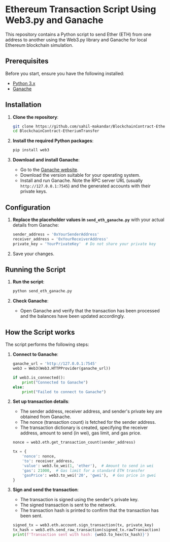 # Ethereum Transaction Script Using Web3.py and Ganache

This repository contains a Python script to send Ether (ETH) from one address to another using the Web3.py library and Ganache for local Ethereum blockchain simulation.

## Prerequisites

Before you start, ensure you have the following installed:

- [Python 3.x](https://www.python.org/downloads/)
- [Ganache](https://trufflesuite.com/ganache/)

## Installation

1. **Clone the repository**:
    ```sh
    git clone https://github.com/sahil-makandar/BlockchainContract-EtheriumTransfer.git
    cd BlockchainContract-EtheriumTransfer
    ```

2. **Install the required Python packages**:
    ```sh
    pip install web3
    ```

3. **Download and install Ganache**:
    - Go to the [Ganache website](https://trufflesuite.com/ganache/).
    - Download the version suitable for your operating system.
    - Install and run Ganache. Note the RPC server URL (usually `http://127.0.0.1:7545`) and the generated accounts with their private keys.

## Configuration

1. **Replace the placeholder values in `send_eth_ganache.py`** with your actual details from Ganache:

    ```python
    sender_address = '0xYourSenderAddress'
    receiver_address = '0xYourReceiverAddress'
    private_key = 'YourPrivateKey'  # Do not share your private key
    ```

2. Save your changes.

## Running the Script

1. **Run the script**:
    ```sh
    python send_eth_ganache.py
    ```

2. **Check Ganache**: 
   - Open Ganache and verify that the transaction has been processed and the balances have been updated accordingly.

## How the Script works

The script performs the following steps:

1. **Connect to Ganache**:
    ```python
    ganache_url = 'http://127.0.0.1:7545'
    web3 = Web3(Web3.HTTPProvider(ganache_url))

    if web3.is_connected():
        print("Connected to Ganache")
    else:
        print("Failed to connect to Ganache")
    ```

2. **Set up transaction details**:
    - The sender address, receiver address, and sender's private key are obtained from Ganache.
    - The nonce (transaction count) is fetched for the sender address.
    - The transaction dictionary is created, specifying the receiver address, amount to send (in wei), gas limit, and gas price.

    ```python
    nonce = web3.eth.get_transaction_count(sender_address)

    tx = {
        'nonce': nonce,
        'to': receiver_address,
        'value': web3.to_wei(1, 'ether'),  # Amount to send in wei
        'gas': 21000,  # Gas limit for a standard ETH transfer
        'gasPrice': web3.to_wei('20', 'gwei'),  # Gas price in gwei
    }
    ```

3. **Sign and send the transaction**:
    - The transaction is signed using the sender's private key.
    - The signed transaction is sent to the network.
    - The transaction hash is printed to confirm that the transaction has been sent.

    ```python
    signed_tx = web3.eth.account.sign_transaction(tx, private_key)
    tx_hash = web3.eth.send_raw_transaction(signed_tx.rawTransaction)
    print(f'Transaction sent with hash: {web3.to_hex(tx_hash)}')
    ```
